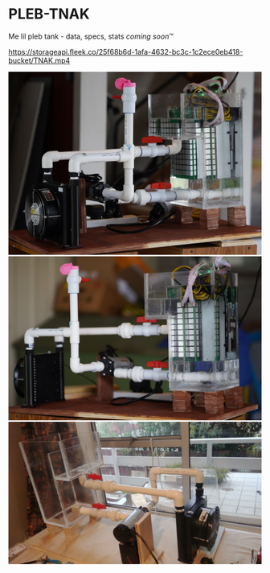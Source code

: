 # PLEB-TNAK
Me lil pleb tank - data, specs, stats *coming soon*™

https://storageapi.fleek.co/25f68b6d-1afa-4632-bc3c-1c2ece0eb418-bucket/TNAK.mp4

![1](https://github.com/devdass/PLEB-TNAK/blob/main/web1.jpg?raw=true)
![1](https://github.com/devdass/PLEB-TNAK/blob/main/web2.jpg?raw=true)
![1](https://github.com/devdass/PLEB-TNAK/blob/main/web3.jpg?raw=true)
